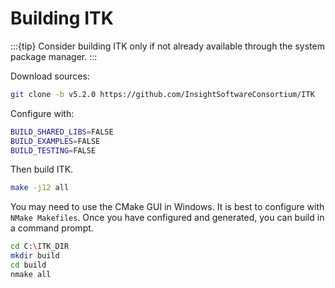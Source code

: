 # Building ITK

:::{tip}
Consider building ITK only if not already available through the system package manager.
:::

Download sources:

```bash
git clone -b v5.2.0 https://github.com/InsightSoftwareConsortium/ITK
```

Configure with:

```bash
BUILD_SHARED_LIBS=FALSE
BUILD_EXAMPLES=FALSE
BUILD_TESTING=FALSE
```

Then build ITK.

```bash
make -j12 all
```

You may need to use the CMake GUI in Windows. It is best to configure with `NMake Makefiles`. Once you have configured and generated, you can build in a command prompt.

```bash
cd C:\ITK_DIR
mkdir build
cd build
nmake all
```
